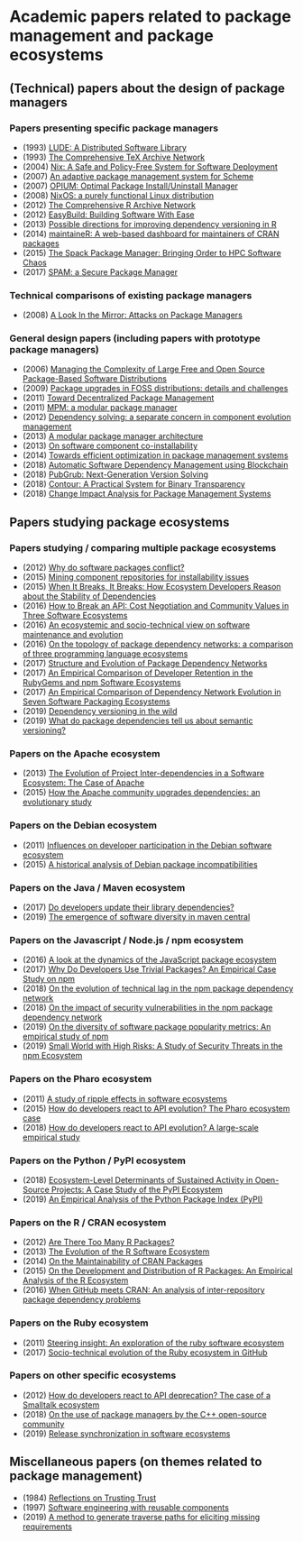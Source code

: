# Academic papers related to package management and package ecosystems #

## (Technical) papers about the design of package managers ##

### Papers presenting specific package managers ###

- (1993) [LUDE: A Distributed Software Library](https://www.usenix.org/publications/library/proceedings/lisa93/full_papers/dagenais.pdf)
- (1993) [The Comprehensive TeX Archive Network](http://latex.tug.org/TUGboat/Articles/tb14-3/tb40green.pdf)
- (2004) [Nix: A Safe and Policy-Free System for Software Deployment](https://www.usenix.org/event/lisa04/tech/full_papers/dolstra/dolstra_html/)
- (2007) [An adaptive package management system for Scheme](https://www.researchgate.net/profile/Erick_Gallesio/publication/220828933_An_adaptive_package_management_system_for_scheme/links/5735ef8a08aea45ee83ca785/An-adaptive-package-management-system-for-scheme.pdf)
- (2007) [OPIUM: Optimal Package Install/Uninstall Manager](https://dl.acm.org/citation.cfm?id=1248851)
- (2008) [NixOS: a purely functional Linux distribution](https://dl.acm.org/citation.cfm?id=1411255 )
- (2012) [The Comprehensive R Archive Network](https://onlinelibrary.wiley.com/doi/abs/10.1002/wics.1212)
- (2012) [EasyBuild: Building Software With Ease](https://easybuilders.github.io/easybuild/files/easybuild-PyHPC-SC12_paper.pdf)
- (2013) [Possible directions for improving dependency versioning in R](https://arxiv.org/pdf/1303.2140)
- (2014) [maintaineR: A web-based dashboard for maintainers of CRAN packages](http://applications.umons.ac.be/docnum/c7b423fd-d183-486c-9cec-966066b9b364/B8E15673-E133-407E-9531-9162C7548408/icsme2014tool.pdf)
- (2015) [The Spack Package Manager: Bringing Order to HPC Software Chaos](https://tgamblin.github.io/pubs/spack-sc15.pdf)
- (2017) [SPAM: a Secure Package Manager](https://cseweb.ucsd.edu/~dstefan/pubs/brown:2017:spam.pdf)

### Technical comparisons of existing package managers ###

- (2008) [A Look In the Mirror: Attacks on Package Managers](https://www.researchgate.net/profile/John_Hartman4/publication/221609207_A_look_in_the_mirror_Attacks_on_package_managers/links/54d2dd3c0cf28e069726d357/A-look-in-the-mirror-Attacks-on-package-managers.pdf)

### General design papers (including papers with prototype package managers) ###

- (2006) [Managing the Complexity of Large Free and Open Source Package-Based Software Distributions](https://hal.archives-ouvertes.fr/docs/00/14/95/66/PDF/ase.pdf)
- (2009) [Package upgrades in FOSS distributions: details and challenges](https://arxiv.org/pdf/0902.1610)
- (2011) [Toward Decentralized Package Management](https://portail.telecom-bretagne.eu/publi/public/fic_download.jsp?id=5756)
- (2011) [MPM: a modular package manager](https://dl.acm.org/citation.cfm?id=2000255)
- (2012) [Dependency solving: a separate concern in component evolution management](http://www.academia.edu/download/37408176/jss2012-concern.pdf)
- (2013) [A modular package manager architecture](http://www.dicosmo.org/Articles/2013-AbateDiCosmoTreinenZacchiroli-Ist.pdf)
- (2013) [On software component co-installability](http://www.academia.edu/download/30721324/coinst.pdf)
- (2014) [Towards efficient optimization in package management systems](https://www.researchgate.net/profile/Alexey_Ignatiev/publication/266656319_Towards_efficient_optimization_in_package_management_systems/links/54f09d510cf2b36214aaaf95/Towards-efficient-optimization-in-package-management-systems.pdf)
- (2018) [Automatic Software Dependency Management using Blockchain](http://trap.ncirl.ie/3300/1/gavindmello.pdf)
- (2018) [PubGrub: Next-Generation Version Solving](https://medium.com/@nex3/pubgrub-2fb6470504f)
- (2018) [Contour: A Practical System for Binary Transparency](https://smeiklej.com/files/cbt18.pdf)
- (2018) [Change Impact Analysis for Package Management Systems](http://scholar.googleusercontent.com/scholar?q=cache:wkaxNB-C7TQJ:scholar.google.com/)

## Papers studying package ecosystems ##

### Papers studying / comparing multiple package ecosystems ###

- (2012) [Why do software packages conflict?](https://www.diva-portal.org/smash/get/diva2:1060438/FULLTEXT01.pdf)
- (2015) [Mining component repositories for installability issues](http://www.dicosmo.org/preprints/msr-2015-distcheck.pdf)
- (2015) [When It Breaks, It Breaks: How Ecosystem Developers Reason about the Stability of Dependencies](https://kilthub.cmu.edu/articles/When_it_breaks_it_breaks_How_ecosystem_developers_reason_about_the_stability_of_dependencies/6626540/files/12124118.pdf)
- (2016) [How to Break an API: Cost Negotiation and Community Values in Three Software Ecosystems](https://dl.acm.org/ft_gateway.cfm?ftid=1808540&id=2950325)
- (2016) [An ecosystemic and socio-technical view on software maintenance and evolution](http://applications.umons.ac.be/docnum/c7b423fd-d183-486c-9cec-966066b9b364/41FE614E-3D8D-423F-85FA-AEC822360C35/3806a001.pdf)
- (2016) [On the topology of package dependency networks: a comparison of three programming language ecosystems](https://dl.acm.org/citation.cfm?id=3003382)
- (2017) [Structure and Evolution of Package Dependency Networks](http://pure.tudelft.nl/ws/files/41902509/ecosystems_evolution.pdf)
- (2017) [An Empirical Comparison of Developer Retention in the RubyGems and npm Software Ecosystems](https://arxiv.org/pdf/1708.02618)
- (2017) [An Empirical Comparison of Dependency Network Evolution in Seven Software Packaging Ecosystems](https://arxiv.org/pdf/1710.04936)
- (2019) [Dependency versioning in the wild](http://kblincoe.github.io/publications/2019_MSR_versioning.pdf)
- (2019) [What do package dependencies tell us about semantic versioning?](https://ieeexplore.ieee.org/abstract/document/8721084)

### Papers on the Apache ecosystem ###

- (2013) [The Evolution of Project Inter-dependencies in a Software Ecosystem: The Case of Apache](https://dl.acm.org/citation.cfm?id=2550583 )
- (2015) [How the Apache community upgrades dependencies: an evolutionary study](https://dl.acm.org/citation.cfm?id=2821962)

### Papers on the Debian ecosystem ###

- (2011) [Influences on developer participation in the Debian software ecosystem](https://pdfs.semanticscholar.org/e494/e1144fa2b416a0b84c67685ec598a192f969.pdf#page=131)
- (2015) [A historical analysis of Debian package incompatibilities](https://dl.acm.org/citation.cfm?id=2820545)

### Papers on the Java / Maven ecosystem ###

- (2017) [Do developers update their library dependencies?](http://sel.ist.osaka-u.ac.jp/lab-db/betuzuri/archive/1082/1082_2.pdf)
- (2019) [The emergence of software diversity in maven central](https://arxiv.org/pdf/1903.05394)

### Papers on the Javascript / Node.js / npm ecosystem ###

- (2016) [A look at the dynamics of the JavaScript package ecosystem](https://dl.acm.org/citation.cfm?id=2901743)
- (2017) [Why Do Developers Use Trivial Packages? An Empirical Case Study on npm](https://www.researchgate.net/profile/Suhaib_Mujahid/publication/318868791_Why_do_developers_use_trivial_packages_an_empirical_case_study_on_npm/links/59c1295d0f7e9b21a826515b/Why-do-developers-use-trivial-packages-an-empirical-case-study-on-npm.pdf)
- (2018) [On the evolution of technical lag in the npm package dependency network](https://arxiv.org/pdf/1806.01545)
- (2018) [On the impact of security vulnerabilities in the npm package dependency network](https://dl.acm.org/ft_gateway.cfm?id=3196401&type=pdf)
- (2019) [On the diversity of software package popularity metrics: An empirical study of npm](https://arxiv.org/pdf/1901.04217)
- (2019) [Small World with High Risks: A Study of Security Threats in the npm Ecosystem](https://arxiv.org/pdf/1902.09217)

### Papers on the Pharo ecosystem ###

- (2011) [A study of ripple effects in software ecosystems](http://users.dcc.uchile.cl/~rrobbes/p/ICSE2011-ripples.pdf)
- (2015) [How do developers react to API evolution? The Pharo ecosystem case](https://hal.inria.fr/hal-01185736/document)
- (2018) [How do developers react to API evolution? A large-scale empirical study](https://bia.unibz.it/bitstream/handle/10863/5078/manuscript_HowdodevelopersreacttoAPIevolution.pdf?sequence=2&isAllowed=y)

### Papers on the Python / PyPI ecosystem ###

- (2018) [Ecosystem-Level Determinants of Sustained Activity in Open-Source Projects: A Case Study of the PyPI Ecosystem](https://cmustrudel.github.io/papers/fse18sustainability.pdf)
- (2019) [An Empirical Analysis of the Python Package Index (PyPI)](https://arxiv.org/pdf/1907.11073)

### Papers on the R / CRAN ecosystem ###

- (2012) [Are There Too Many R Packages?](http://www.ajs.or.at/index.php/ajs/article/view/vol41%2C%20no1%20-%205/128)
- (2013) [The Evolution of the R Software Ecosystem](https://www.researchgate.net/profile/Ahmed_E_Hassan/publication/261355761_The_Evolution_of_the_R_Software_Ecosystem/links/578fdacb08ae64311c0c78fd/The-Evolution-of-the-R-Software-Ecosystem.pdf)
- (2014) [On the Maintainability of CRAN Packages](https://www.researchgate.net/profile/Tom_Mens/publication/271482576_On_the_maintainability_of_CRAN_packages/links/54ef23540cf25238f93bc625.pdf)
- (2015) [On the Development and Distribution of R Packages: An Empirical Analysis of the R Ecosystem](https://dl.acm.org/citation.cfm?id=2797476)
- (2016) [When GitHub meets CRAN: An analysis of inter-repository package dependency problems](https://ieeexplore.ieee.org/abstract/document/7476669)

### Papers on the Ruby ecosystem ###

- (2011) [Steering insight: An exploration of the ruby software ecosystem](https://pdfs.semanticscholar.org/069f/42f620c5434d4640688a364b8c8634ca90ed.pdf)
- (2017) [Socio-technical evolution of the Ruby ecosystem in GitHub](http://applications.umons.ac.be/docnum/c7b423fd-d183-486c-9cec-966066b9b364/E2F94BDD-82F8-40A3-8A91-B6A1BC4DC206/SANER2017-ConstantinouMens-RubyGithub.pdf)

### Papers on other specific ecosystems ###

- (2012) [How do developers react to API deprecation? The case of a Smalltalk ecosystem](http://users.dcc.uchile.cl/~rrobbes/p/FSE2012-deprecation.pdf)
- (2018) [On the use of package managers by the C++ open-source community](https://www.cin.ufpe.br/~jhcp/publica/sac2018cpp-pre.pdf)
- (2019) [Release synchronization in software ecosystems](https://dl.acm.org/citation.cfm?id=3339726)

## Miscellaneous papers (on themes related to package management) ##

- (1984) [Reflections on Trusting Trust](https://www.archive.ece.cmu.edu/~ganger/712.fall02/papers/p761-thompson.pdf)
- (1997) [Software engineering with reusable components](https://s3.amazonaws.com/academia.edu.documents/7109703/10.1.1.94.1888.pdf?response-content-disposition=inline%3B%20filename%3DSoftware_engineering_with_reusable_compo.pdf&X-Amz-Algorithm=AWS4-HMAC-SHA256&X-Amz-Credential=AKIAIWOWYYGZ2Y53UL3A%2F20190828%2Fus-east-1%2Fs3%2Faws4_request&X-Amz-Date=20190828T175250Z&X-Amz-Expires=3600&X-Amz-SignedHeaders=host&X-Amz-Signature=d3a156e4daf5975a60670e3bfec739a8c5c03531d820d5989faa6d2b0415b4df)
- (2019) [A method to generate traverse paths for eliciting missing requirements](https://dl.acm.org/citation.cfm?id=3290697)

